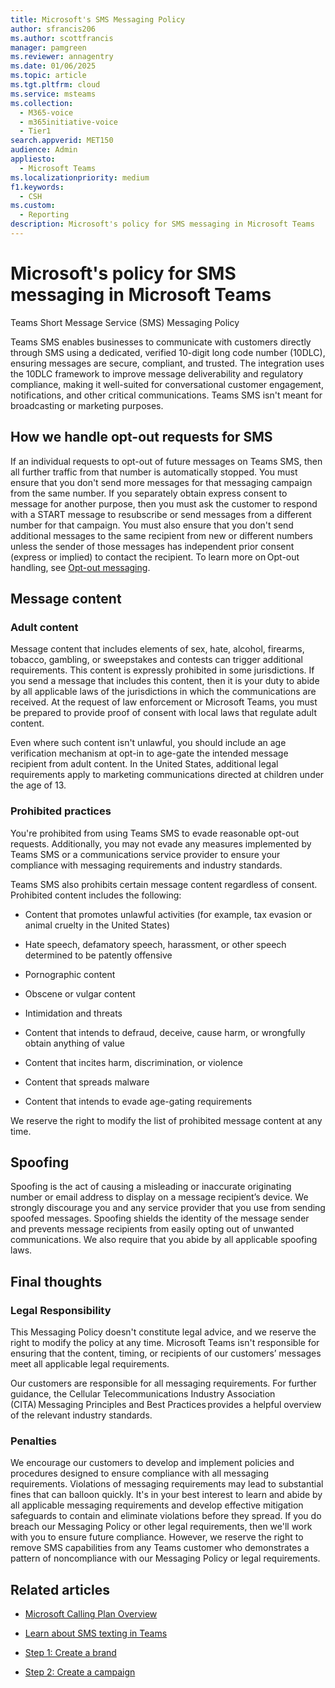 ```yaml
---
title: Microsoft's SMS Messaging Policy
author: sfrancis206
ms.author: scottfrancis
manager: pamgreen
ms.reviewer: annagentry
ms.date: 01/06/2025
ms.topic: article
ms.tgt.pltfrm: cloud
ms.service: msteams
ms.collection:
  - M365-voice
  - m365initiative-voice
  - Tier1
search.appverid: MET150
audience: Admin
appliesto:
  - Microsoft Teams
ms.localizationpriority: medium
f1.keywords:
  - CSH
ms.custom:
  - Reporting
description: Microsoft's policy for SMS messaging in Microsoft Teams
---
```


# Microsoft's policy for SMS messaging in Microsoft Teams

Teams Short Message Service (SMS) Messaging Policy

Teams SMS enables businesses to communicate with customers directly through SMS using a dedicated, verified 10-digit long code number (10DLC), ensuring messages are secure, compliant, and trusted. The integration uses the 10DLC framework to improve message deliverability and regulatory compliance, making it well-suited for conversational customer engagement, notifications, and other critical communications. Teams SMS isn't meant for broadcasting or marketing purposes.  

## How we handle opt-out requests for SMS

If an individual requests to opt-out of future messages on Teams SMS, then all further traffic from that number is automatically stopped.  You must ensure that you don't send more messages for that messaging campaign from the same number. If you separately obtain express consent to message for another purpose, then you must ask the customer to respond with a START message to resubscribe or send messages from a different number for that campaign. You must also ensure that you don't send additional messages to the same recipient from new or different numbers unless the sender of those messages has independent prior consent (express or implied) to contact the recipient. To learn more on Opt-out handling, see [Opt-out messaging](sms-setup-campaign.md#opt-out-messaging).

## Message content

### Adult content

Message content that includes elements of sex, hate, alcohol, firearms, tobacco, gambling, or sweepstakes and contests can trigger additional requirements. This content is expressly prohibited in some jurisdictions. If you send a message that includes this content, then it is your duty to abide by all applicable laws of the jurisdictions in which the communications are received. At the request of law enforcement or Microsoft Teams, you must be prepared to provide proof of consent with local laws that regulate adult content.

Even where such content isn't unlawful, you should include an age verification mechanism at opt-in to age-gate the intended message recipient from adult content. In the United States, additional legal requirements apply to marketing communications directed at children under the age of 13.

### Prohibited practices

You're prohibited from using Teams SMS to evade reasonable opt-out requests. Additionally, you may not evade any measures implemented by Teams SMS or a communications service provider to ensure your compliance with messaging requirements and industry standards.

Teams SMS also prohibits certain message content regardless of consent. Prohibited content includes the following:

- Content that promotes unlawful activities (for example, tax evasion or animal cruelty in the United States)

- Hate speech, defamatory speech, harassment, or other speech determined to be patently offensive

- Pornographic content

- Obscene or vulgar content

- Intimidation and threats

- Content that intends to defraud, deceive, cause harm, or wrongfully obtain anything of value

- Content that incites harm, discrimination, or violence

- Content that spreads malware

- Content that intends to evade age-gating requirements

We reserve the right to modify the list of prohibited message content at any time.

## Spoofing

Spoofing is the act of causing a misleading or inaccurate originating number or email address to display on a message recipient’s device. We strongly discourage you and any service provider that you use from sending spoofed messages. Spoofing shields the identity of the message sender and prevents message recipients from easily opting out of unwanted communications. We also require that you abide by all applicable spoofing laws.

## Final thoughts

### Legal Responsibility

This Messaging Policy doesn't constitute legal advice, and we reserve the right to modify the policy at any time. Microsoft Teams isn't responsible for ensuring that the content, timing, or recipients of our customers’ messages meet all applicable legal requirements.

Our customers are responsible for all messaging requirements. For further guidance, the Cellular Telecommunications Industry Association (CITA) Messaging Principles and Best Practices provides a helpful overview of the relevant industry standards.

### Penalties

We encourage our customers to develop and implement policies and procedures designed to ensure compliance with all messaging requirements. Violations of messaging requirements may lead to substantial fines that can balloon quickly. It's in your best interest to learn and abide by all applicable messaging requirements and develop effective mitigation safeguards to contain and eliminate violations before they spread. If you do breach our Messaging Policy or other legal requirements, then we'll work with you to ensure future compliance. However, we reserve the right to remove SMS capabilities from any Teams customer who demonstrates a pattern of noncompliance with our Messaging Policy or legal requirements.

## Related articles

- [Microsoft Calling Plan Overview](calling-plan-overview.md)

- [Learn about SMS texting in Teams](sms-overview.md)

- [Step 1: Create a brand](sms-setup-brand.md)

- [Step 2: Create a campaign](sms-setup-campaign.md)